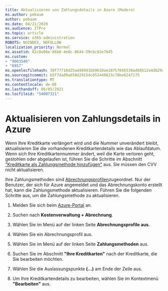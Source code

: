 ```yaml
---
title: Aktualisieren von Zahlungsdetails in Azure (Modern)
ms.author: pebaum
author: pebaum
ms.date: 04/21/2020
ms.audience: ITPro
ms.topic: article
ms.service: o365-administration
ROBOTS: NOINDEX, NOFOLLOW
localization_priority: Normal
ms.assetid: 82c0a06e-86b0-4e8c-8644-59cbc02e7645
ms.custom:
- "9003546"
- "6857"
ms.openlocfilehash: 39f77710d25add89d1bb9610ae1875784b538ad68512a4db29c1388e53e0fd75
ms.sourcegitcommit: b5f7da89a650d2915dc652449623c78be6247175
ms.translationtype: MT
ms.contentlocale: de-DE
ms.lasthandoff: 08/05/2021
ms.locfileid: "54007321"
---
```

# <a name="update-payment-details-in-azure"></a>Aktualisieren von Zahlungsdetails in Azure

Wenn Ihre Kreditkarte verlängert wird und die Nummer unverändert bleibt, aktualisieren Sie die vorhandenen Kreditkartendetails wie das Ablaufdatum. Wenn sich Ihre Kreditkartennummer ändert, weil die Karte verloren geht, gestohlen oder abgelaufen ist, führen Sie die Schritte im Abschnitt ["Kreditkarte als Zahlungsmethode hinzufügen"](https://docs.microsoft.com/azure/cost-management-billing/manage/change-credit-card?WT.mc_id=Portal-Microsoft_Azure_Support#addcard) aus. Sie müssen den CVV nicht aktualisieren.

Ihre Zahlungsmethoden sind [Abrechnungsprofilen](https://docs.microsoft.com/azure/billing/billing-how-to-change-credit-card?WT.mc_id=Portal-Microsoft_Azure_Support#change-payment-method-for-a-billing-profile)zugeordnet. Nur der Benutzer, der sich für Azure angemeldet und das Abrechnungskonto erstellt hat, kann die Zahlungsmethode aktualisieren. Führen Sie die folgenden Schritte aus, um die Zahlungsmethode zu aktualisieren.

1. Melden Sie sich beim [Azure-Portal](https://portal.azure.com/) an.

2. Suchen nach **Kostenverwaltung + Abrechnung**.

3. Wählen Sie im Menü auf der linken Seite **Abrechnungsprofile aus.**

4. Wählen Sie ein Abrechnungsprofil aus.

5. Wählen Sie im Menü auf der linken Seite **Zahlungsmethoden** aus.

6. Suchen Sie im Abschnitt **"Ihre Kreditkarten"** nach der Kreditkarte, die Sie bearbeiten möchten.
7. Wählen Sie die Auslassungspunkte **(...)** am Ende der Zeile aus.

8. Um Ihre Kreditkartendetails zu bearbeiten, wählen Sie im Kontextmenü  **"Bearbeiten"**  aus.
